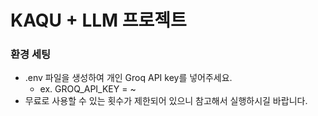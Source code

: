 # KAQU + LLM 프로젝트
### 환경 세팅
- .env 파일을 생성하여 개인 Groq API key를 넣어주세요.
    - ex. GROQ_API_KEY = ~
- 무료로 사용할 수 있는 횟수가 제한되어 있으니 참고해서 실행하시길 바랍니다.